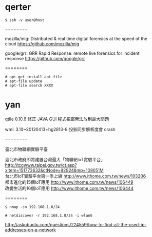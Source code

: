 


# qerter



    $ ssh -v user@host


========

mozilla/mig: Distributed & real time digital forensics at the speed of the cloud
<https://github.com/mozilla/mig>  

google/grr: GRR Rapid Response: remote live forensics for incident response
<https://github.com/google/grr>  

========


    # apt-get install apt-file
    # apt-file update
    # apt-file search XXXX


# yan

qtile 0.10.6 修正 JAVA GUI 程式視窗無法放到最大問題

wmii 3.10~20120413+hg2813-8 投影同步解析度會 crash

========

臺北市物聯網實驗平臺

臺北市政府即將建置台灣最大「物聯網IoT實驗平台」
<http://tcgwww.taipei.gov.tw/ct.asp?xItem=151773632&ctNode=82924&mp=108051M>  
台北市IoT實驗平台第一季上線
<http://www.ithome.com.tw/news/103206>  
都市進化的15個IoT應用
<http://www.ithome.com.tw/news/106449>  
改變生活的16個IoT應用
<http://www.ithome.com.tw/news/106444>  

========


    $ nmap -sn 192.168.1.0/24
    
    # netdiscover -r 192.168.1.0/24 -i wlan0


<http://askubuntu.com/questions/224559/how-to-find-all-the-used-ip-addresses-on-a-network>  